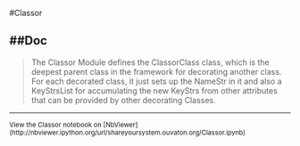 
<!--
FrozenIsBool False
-->

#Classor

##Doc
----


> 
> The Classor Module defines the ClassorClass 
> class, which is the deepest parent class in the framework for decorating another class. For each decorated class, 
> it just sets up the NameStr in it and also a KeyStrsList for accumulating the new KeyStrs from 
> other attributes that can be provided by other decorating Classes.
> 
> 

----

<small>
View the Classor notebook on [NbViewer](http://nbviewer.ipython.org/url/shareyoursystem.ouvaton.org/Classor.ipynb)
</small>

